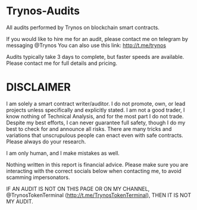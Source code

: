 # Trynos-Audits
All audits performed by Trynos on blockchain smart contracts.

If you would like to hire me for an audit, please contact me on telegram by messaging @Trynos
You can also use this link: http://t.me/trynos

Audits typically take 3 days to complete, but faster speeds are available. Please contact me for full details and pricing.

# DISCLAIMER
I am solely a smart contract writer/auditor. I do not promote, own, or lead projects unless specifically and explicitly stated. I am not a good trader, I know nothing of Technical Analysis, and for the most part I do not trade. Despite my best efforts, I can never guarantee full safety, though I do my best to check for and announce all risks. There are many tricks and variations that unscrupulous people can enact even with safe contracts. Please always do your research.

I am only human, and I make mistakes as well.

Nothing written in this report is financial advice. Please make sure you are interacting with the correct socials below when contacting me, to avoid scamming impersonators.

IF AN AUDIT IS NOT ON THIS PAGE OR ON MY CHANNEL, @TrynosTokenTerminal (http://t.me/TrynosTokenTerminal), THEN IT IS NOT MY AUDIT.

